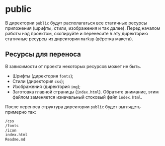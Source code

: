 # public

В директории `public` будут располагаться все статичные ресурсы приложения (шрифты, стили, изображения и так далее). Перед началом работы над проектом, скопируйте и перенесите в эту директорию статичные ресурсы из директории `markup` (вёрстка макета).

## Ресурсы для переноса

В зависимости от проекта некоторых ресурсов может не быть.

* Шрифты (директория `fonts`);
* Стили (директория `css`);
* Изображения (директория `img`);
* Заготовка главной страницы (`index.html`). Обратите внимание, этим файлом заменяется изначальный стоковый файл `index.html`.

После переноса структура директории `public` будет выглядеть примерно так:

```sh
/css
/fonts
/icon
index.html
Readme.md
```
